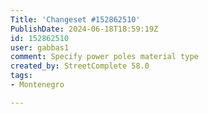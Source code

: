 ```yaml
---
Title: 'Changeset #152862510'
PublishDate: 2024-06-18T18:59:19Z
id: 152862510
user: gabbas1
comment: Specify power poles material type
created_by: StreetComplete 58.0
tags:
- Montenegro

---
```

